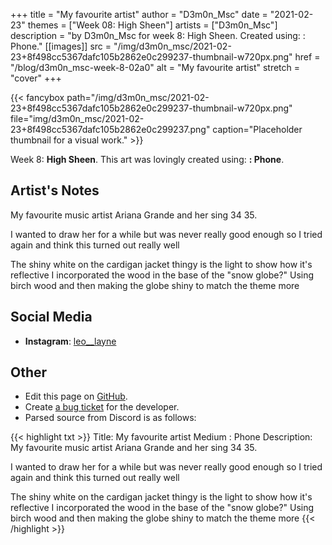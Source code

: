 +++
title =       "My favourite artist"
author =      "D3m0n_Msc"
date =        "2021-02-23"
themes =      ["Week 08: High Sheen"]
artists =     ["D3m0n_Msc"]
description = "by D3m0n_Msc for week 8: High Sheen. Created using: : Phone."
[[images]]
              src = "/img/d3m0n_msc/2021-02-23+8f498cc5367dafc105b2862e0c299237-thumbnail-w720px.png"
              href = "/blog/d3m0n_msc-week-8-02a0"
              alt = "My favourite artist"
              stretch = "cover"
+++


{{< fancybox path="/img/d3m0n_msc/2021-02-23+8f498cc5367dafc105b2862e0c299237-thumbnail-w720px.png" file="img/d3m0n_msc/2021-02-23+8f498cc5367dafc105b2862e0c299237.png" caption="Placeholder thumbnail for a visual work." >}}


Week 8: **High Sheen**. This art was lovingly created using: **: Phone**.

## Artist's Notes

My favourite music artist Ariana Grande and her sing 34 35.

I wanted to draw her for a while but was never really good enough so I tried again and think this turned out really well

The shiny white on the cardigan jacket thingy is the light to show how it's reflective 
I incorporated the wood in the base of the "snow globe?" Using birch wood and then making the globe shiny to match the theme more

## Social Media

- **Instagram**: <a href='https://instagram.com/leo__layne' target='_blank'>leo__layne</a>

## Other

- Edit this page on [GitHub](https://github.com/teaminkling/web-refresh/edit/main/content/blog/d3m0n_msc-week-8-02a0.md).
- Create [a bug ticket](https://github.com/teaminkling/web-refresh/issues/new?assignees=&labels=bug&template=problem-report.md&title=) for the developer.
- Parsed source from Discord is as follows:

{{< highlight txt >}}
Title: My favourite artist
Medium : Phone
Description: My favourite music artist Ariana Grande and her sing 34 35.

I wanted to draw her for a while but was never really good enough so I tried again and think this turned out really well

The shiny white on the cardigan jacket thingy is the light to show how it's reflective 
I incorporated the wood in the base of the "snow globe?" Using birch wood and then making the globe shiny to match the theme more
{{< /highlight >}}
